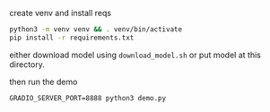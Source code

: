 create venv and install reqs

```sh
python3 -m venv venv && . venv/bin/activate
pip install -r requirements.txt
```

either download model using `download_model.sh` or put model at this directory.

then run the demo

```
GRADIO_SERVER_PORT=8888 python3 demo.py
```
